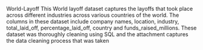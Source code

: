 World-Layoff
This World layoff dataset captures the layoffs that took place across different industries across various countries of the world. The columns in these dataset include company names, location, industry, total_laid_off, percentage_laid_off, country and funds_raised_millions. These dataset was thoroughly cleaning using SQL and the attachment captures the data cleaning process that was taken
